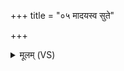 +++
title = "०५ मादयस्व सुते"

+++
<details><summary>मूलम् (VS)</summary>

मा॒दय॑स्व सु॒ते सचा॒ शव॑से शूर॒ राध॑से।  
वि॒द्मा हि त्वा॑ पुरू॒वसु॒मुप॒ कामा॑न्त्ससृ॒ज्महेऽथा॑ नोऽवि॒ता भ॑व ॥
</details>